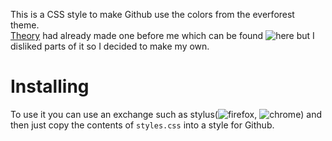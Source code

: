 This is a CSS style to make Github use the colors from the everforest theme.\
[Theory](https://github.com/Theory-of-Everything/) had already made one before me which can be found ![here](https://github.com/Theory-of-Everything/everforest-userstyles-css) but I disliked parts of it so I decided to make my own.
# Installing
To use it you can use an exchange such as stylus(![firefox](https://addons.mozilla.org/en-US/firefox/addon/styl-us/?utm_source=addons.mozilla.org&utm_medium=referral&utm_content=search), ![chrome](https://chrome.google.com/webstore/detail/stylus/clngdbkpkpeebahjckkjfobafhncgmne)) and then just copy the contents of `styles.css` into a style for Github.
